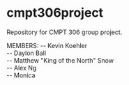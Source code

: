 # cmpt306project
Repository for CMPT 306 group project. 

MEMBERS:
-- Kevin Koehler  
-- Daylon Ball  
-- Matthew "King of the North" Snow  
-- Alex Ng  
-- Monica      
